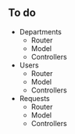 ## To do

- Departments
  - Router
  - Model
  - Controllers
- Users
  - Router
  - Model
  - Controllers
- Requests
  - Router
  - Model
  - Controllers

